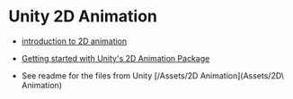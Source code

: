 # Unity 2D Animation

* [introduction to 2D animation](https://docs.unity3d.com/Packages/com.unity.2d.animation@3.0/manual/index.html)
* [Getting started with Unity's 2D Animation Package](https://blogs.unity3d.com/2018/11/09/getting-started-with-unitys-2d-animation-package/) 

* See readme for the files from Unity [/Assets/2D Animation](Assets/2D\ Animation)